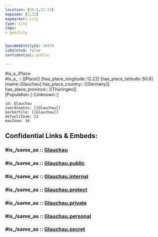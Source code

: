 ```yaml
---
location: [50.8,12.22] 
mapzoom: [7,12] 
mapmarker: city 
type: City
tags:
- geo/City


SpocWebEntityId: 30470
isDeleted: false
confidential: public

---
```

#is_a_/Place  
#is_a_ :: [[Place]] 
[has_place_longitude::12.22] 
[has_place_latitude::50.8] 
[name::Glauchau] 
has_place_country:: [[Germany]]  
has_place_province:: [[Thüringen]]  
[Population::] 
[Unknown::] 


```leaflet
id: Glauchau
coordinates: [[Glauchau]] 
markerFile: [[Glauchau]] 
defaultZoom: 11 
maxZoom: 18
```


## Confidential Links & Embeds: 

### #is_/same_as :: [Glauchau](/_Standards/Earth/Continent/Europe/Europe~Central/Germany/Germany~East/Thüringen/counties~TH/Greiz/cities~Greiz/Wünschendorf_Elster/City/Glauchau.md) 

### #is_/same_as :: [Glauchau.public](/_public/Earth/Continent/Europe/Europe~Central/Germany/Germany~East/Thüringen/counties~TH/Greiz/cities~Greiz/Wünschendorf_Elster/City/Glauchau.public.md) 

### #is_/same_as :: [Glauchau.internal](/_internal/Earth/Continent/Europe/Europe~Central/Germany/Germany~East/Thüringen/counties~TH/Greiz/cities~Greiz/Wünschendorf_Elster/City/Glauchau.internal.md) 

### #is_/same_as :: [Glauchau.protect](/_protect/Earth/Continent/Europe/Europe~Central/Germany/Germany~East/Thüringen/counties~TH/Greiz/cities~Greiz/Wünschendorf_Elster/City/Glauchau.protect.md) 

### #is_/same_as :: [Glauchau.private](/_private/Earth/Continent/Europe/Europe~Central/Germany/Germany~East/Thüringen/counties~TH/Greiz/cities~Greiz/Wünschendorf_Elster/City/Glauchau.private.md) 

### #is_/same_as :: [Glauchau.personal](/_personal/Earth/Continent/Europe/Europe~Central/Germany/Germany~East/Thüringen/counties~TH/Greiz/cities~Greiz/Wünschendorf_Elster/City/Glauchau.personal.md) 

### #is_/same_as :: [Glauchau.secret](/_secret/Earth/Continent/Europe/Europe~Central/Germany/Germany~East/Thüringen/counties~TH/Greiz/cities~Greiz/Wünschendorf_Elster/City/Glauchau.secret.md)


